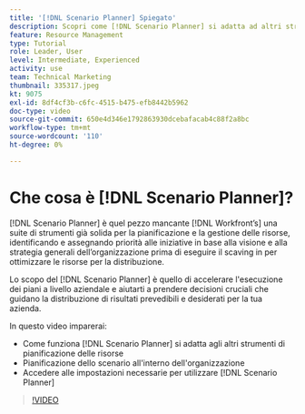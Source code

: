 ```yaml
---
title: '[!DNL Scenario Planner] Spiegato'
description: Scopri come [!DNL Scenario Planner] si adatta ad altri strumenti di pianificazione delle risorse. Quindi scopri come impostare [!DNL Scenario Planner].
feature: Resource Management
type: Tutorial
role: Leader, User
level: Intermediate, Experienced
activity: use
team: Technical Marketing
thumbnail: 335317.jpeg
kt: 9075
exl-id: 8df4cf3b-c6fc-4515-b475-efb8442b5962
doc-type: video
source-git-commit: 650e4d346e1792863930dcebafacab4c88f2a8bc
workflow-type: tm+mt
source-wordcount: '110'
ht-degree: 0%

---
```


# Che cosa è [!DNL Scenario Planner]?

[!DNL Scenario Planner] è quel pezzo mancante [!DNL Workfront’s] una suite di strumenti già solida per la pianificazione e la gestione delle risorse, identificando e assegnando priorità alle iniziative in base alla visione e alla strategia generali dell’organizzazione prima di eseguire il scaving in per ottimizzare le risorse per la distribuzione.

Lo scopo del [!DNL Scenario Planner] è quello di accelerare l&#39;esecuzione dei piani a livello aziendale e aiutarti a prendere decisioni cruciali che guidano la distribuzione di risultati prevedibili e desiderati per la tua azienda.

In questo video imparerai:

* Come funziona [!DNL Scenario Planner] si adatta agli altri strumenti di pianificazione delle risorse
* Pianificazione dello scenario all&#39;interno dell&#39;organizzazione
* Accedere alle impostazioni necessarie per utilizzare [!DNL Scenario Planner]

>[!VIDEO](https://video.tv.adobe.com/v/335317/?quality=12&learn=on)
